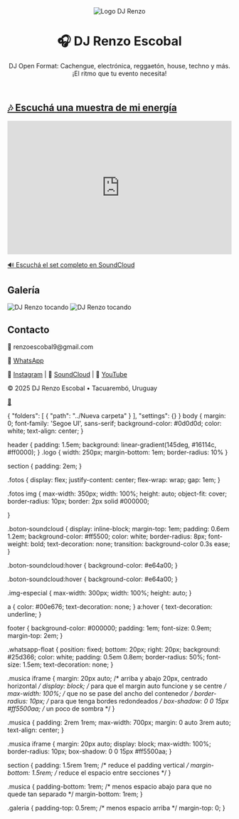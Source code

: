 <!DOCTYPE html>
<html lang="es">
<head>
  <meta charset="UTF-8" />
  <meta name="viewport" content="width=device-width, initial-scale=1.0"/>
  <title>DJ Renzo Escobal</title>
  <link rel="stylesheet" href="estilos.css" />
</head>
<body>
  <header>
    <img src="logo.jpg" alt="Logo DJ Renzo" class="logo"/>
    <h1>🎧 DJ Renzo Escobal</h1>
    <p>DJ Open Format: Cachengue, electrónica, reggaetón, house, techno y más. ¡El ritmo que tu evento necesita!</p>
  </header>

 <section class="musica">
  <h2>
    <a href="https://soundcloud.com/djrenzoescobal/sets/setlive" target="_blank">
      🎶 Escuchá una muestra de mi energía
    </a>
  </h2>

  <iframe width="100%" height="300" scrolling="no" frameborder="no" allow="autoplay"
    src="https://w.soundcloud.com/player/?url=https%3A//api.soundcloud.com/playlists/2047087026&color=%23ff5500&auto_play=false&hide_related=false&show_comments=true&show_user=true&show_reposts=false&show_teaser=true&visual=true">
  </iframe>

  <p>
    <a href="https://soundcloud.com/djrenzoescobal/sets/setlive" target="_blank" class="boton-soundcloud">
      🔊 Escuchá el set completo en SoundCloud
    </a>
  </p>
</section>




  <section class="galeria">
    <h2>Galería</h2>
    <div class="fotos">
      <img src="galeria1.jpg" alt="DJ Renzo tocando" />
      <img src="galeria2.jpg" alt="DJ Renzo tocando" />
    </div>
  </section>

<section class="contacto">
  <h2>Contacto</h2>
  <p>📩 renzoescobal9@gmail.com</p>
  <p>📱 <a href="https://wa.me/59891954045" target="_blank">WhatsApp</a></p>
  <p>📸 <a href="https://www.instagram.com/renzoescobal9/" target="_blank">Instagram</a> | 
     🎵 <a href="https://soundcloud.com/djrenzoescobal" target="_blank">SoundCloud</a> | 
     🔴 <a href="https://www.youtube.com/@DJRenzoEscobal" target="_blank">YouTube</a></p>
</section>


  <footer>
    <p>© 2025 DJ Renzo Escobal • Tacuarembó, Uruguay</p>
  </footer>

  <a href="https://wa.me/59891954045" class="whatsapp-float" target="_blank">💬</a>
</body>
</html>

{
	"folders": [
		{
			"path": "../Nueva carpeta"
		}
	],
	"settings": {}
}
body {
  margin: 0;
  font-family: 'Segoe UI', sans-serif;
  background-color: #0d0d0d;
  color: white;
  text-align: center;
}

header {
  padding: 1.5em;
  background: linear-gradient(145deg, #16114c, #ff0000);
}
.logo {
  width: 250px;
  margin-bottom: 1em;
  border-radius: 10%
}

section {
  padding: 2em;
}

.fotos {
  display: flex;
  justify-content: center;
  flex-wrap: wrap;
  gap: 1em;
}

.fotos img {
  max-width: 350px;
  width: 100%;
  height: auto;
  object-fit: cover;
  border-radius: 10px;
  border: 2px solid #000000;
  
}

.boton-soundcloud {
  display: inline-block;
  margin-top: 1em;
  padding: 0.6em 1.2em;
  background-color: #ff5500;
  color: white;
  border-radius: 8px;
  font-weight: bold;
  text-decoration: none;
  transition: background-color 0.3s ease;
}

.boton-soundcloud:hover {
  background-color: #e64a00;
}


.boton-soundcloud:hover {
  background-color: #e64a00;
}


.img-especial {
  max-width: 300px;
  width: 100%;
  height: auto;
}


a {
  color: #00e676;
  text-decoration: none;
}
a:hover {
  text-decoration: underline;
}

footer {
  background-color: #000000;
  padding: 1em;
  font-size: 0.9em;
  margin-top: 2em;
}

.whatsapp-float {
  position: fixed;
  bottom: 20px;
  right: 20px;
  background: #25d366;
  color: white;
  padding: 0.5em 0.8em;
  border-radius: 50%;
  font-size: 1.5em;
  text-decoration: none;
}

.musica iframe {
  margin: 20px auto; /* arriba y abajo 20px, centrado horizontal */
  display: block;    /* para que el margin auto funcione y se centre */
  max-width: 100%;   /* que no se pase del ancho del contenedor */
  border-radius: 10px; /* para que tenga bordes redondeados */
  box-shadow: 0 0 15px #ff5500aa; /* un poco de sombra */
}

.musica {
  padding: 2rem 1rem;
  max-width: 700px;
  margin: 0 auto 3rem auto;
  text-align: center;
}

.musica iframe {
  margin: 20px auto;
  display: block;
  max-width: 100%;
  border-radius: 10px;
  box-shadow: 0 0 15px #ff5500aa;
}

section {
  padding: 1.5rem 1rem;  /* reduce el padding vertical */
  margin-bottom: 1.5rem; /* reduce el espacio entre secciones */
}

.musica {
  padding-bottom: 1rem;  /* menos espacio abajo para que no quede tan separado */
  margin-bottom: 1rem;
}

.galeria {
  padding-top: 0.5rem;  /* menos espacio arriba */
  margin-top: 0;
}


